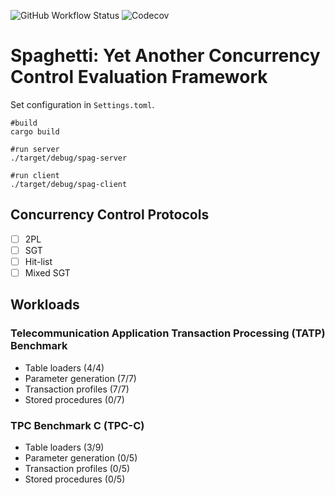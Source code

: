 ![GitHub Workflow Status](https://img.shields.io/github/workflow/status/jackwaudby/spaghetti/Rust?logo=Github)
![Codecov](https://img.shields.io/codecov/c/github/jackwaudby/spaghetti?logo=codecov)

# Spaghetti: Yet Another Concurrency Control Evaluation Framework

Set configuration in `Settings.toml`.
```
#build
cargo build

#run server
./target/debug/spag-server

#run client
./target/debug/spag-client
```

## Concurrency Control Protocols ##

- [ ] 2PL 
- [ ] SGT 
- [ ] Hit-list 
- [ ] Mixed SGT 

## Workloads ##

### Telecommunication Application Transaction Processing (TATP) Benchmark ###

+ Table loaders (4/4)
+ Parameter generation (7/7)
+ Transaction profiles (7/7)
+ Stored procedures (0/7)

### TPC Benchmark C (TPC-C) ###

+ Table loaders (3/9)
+ Parameter generation (0/5)
+ Transaction profiles (0/5)
+ Stored procedures (0/5)
